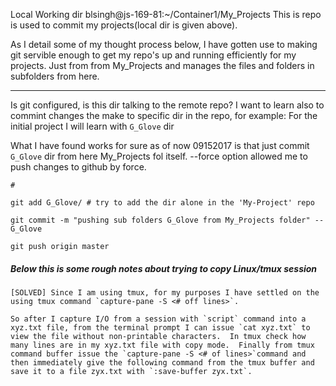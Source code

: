Local Working dir blsingh@js-169-81:~/Container1/My_Projects
This is repo is used to commit my projects(local dir is given above).

As I detail some of my thought process below, I have gotten use to making git servible enough to get my repo's up and running efficiently for my projects.
Just from from My_Projects and manages the files and folders in subfolders from here.

---


Is git configured, is this dir talking to the remote repo?
I want to learn also to commint changes the make to specific dir in the repo, for example:
For the initial project I will learn with `G_Glove` dir

What I have found works for sure as of now 09152017 is that just commit `G_Glove` dir from here My_Projects fol itself.  --force option allowed me to push changes to github by force.

```
#

git add G_Glove/ # try to add the dir alone in the 'My-Project' repo

git commit -m "pushing sub folders G_Glove from My_Projects folder" -- G_Glove

git push origin master

```

##### Below this is some rough notes about trying to copy Linux/tmux session
```
[SOLVED] Since I am using tmux, for my purposes I have settled on the using tmux command `capture-pane -S <# off lines>`.

So after I capture I/O from a session with `script` command into a xyz.txt file, from the terminal prompt I can issue `cat xyz.txt` to view the file without non-printable characters.  In tmux check how many lines are in my xyz.txt file with copy mode.  Finally from tmux command buffer issue the `capture-pane -S <# of lines>`command and then immediately give the following command from the tmux buffer and  save it to a file zyx.txt with `:save-buffer zyx.txt`.
```
